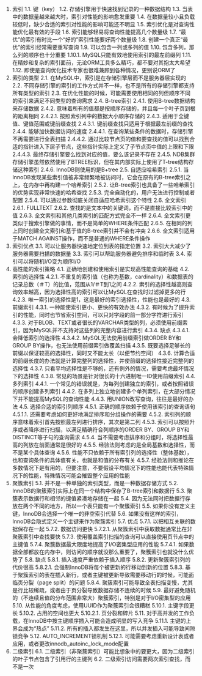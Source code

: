 1. 索引
1.1. 键（key）
1.2. 存储引擎用于快速找到记录的一种数据结构
1.3. 当表中的数据量越来越大时，索引对性能的影响愈发重要
1.4. 在数据量较小且负载较低时，缺少合适的索引对性能的影响可能还不明显
1.5. 索引优化是对查询性能优化最有效的手段
1.6. 索引能够轻易将查询性能提高几个数量级
1.7. “最优”的索引有时比一个“好的”索引性能要好两个数量级
1.8. 创建一个真正“最优”的索引经常需要重写查询
1.9. 可以包含一列或多列的值
1.10. 包含多列，那么列的顺序也十分重要
1.10.1. MySQL只能有效地使用索引的最左前缀列
1.11. 在精妙和复杂的索引面前，无论ORM工具多么精巧，都不要对其抱太大希望
1.12. 即使是查询优化技术专家也很难兼顾到各种情况，更别说ORM了
2. 索引的类型
2.1. 在MySQL中，索引是在存储引擎层而不是服务器层实现的
2.2. 不同存储引擎的索引的工作方式并不一样，也不是所有的存储引擎都支持所有类型的索引
2.3. 在优化性能的时候，可能需要使用相同的列但顺序不同的索引来满足不同类型的查询需求
2.4. B-tree索引
2.4.1. 使用B-tree数据结构来存储数据
2.4.2. 意味着所有的值都是按顺序存储的，并且每一个叶子页到根的距离相同
2.4.2.1. 按照索引列中的数据大小顺序存储的
2.4.3. 适用于全键值、键值范围或键前缀查找
2.4.3.1. 键前缀查找只适用于根据最左前缀的查找
2.4.4. 能够加快数据访问的速度
2.4.4.1. 在查询某些条件的数据时，存储引擎不再需要进行全表扫描
2.4.4.2. 通过比较节点页的值和要查找的值可以找到合适的指针进入下层子节点，这些指针实际上定义了子节点页中值的上限和下限
2.4.4.3. 最终存储引擎要么找到对应的值，要么该记录不存在
2.4.5. NDB集群存储引擎虽然依然使用了BTREE标识，但在其内部实际上使用了T-tree结构存储这种索引
2.4.6. InnoDB则使用的是B+tree
2.5. 自适应哈希索引
2.5.1. 当InnoDB发现某些索引值被非常频繁地被访问时，它会在原有的B-tree索引之上，在内存中再构建一个哈希索引
2.5.2. 让B-tree索引也具备了一些哈希索引的优势实现非常快速的哈希查找
2.5.3. 完全自动化的，用户无法进行控制或者配置
2.5.4. 可以通过参数彻底关闭自适应哈希索引这个特性
2.6. 全文索引
2.6.1. FULLTEXT
2.6.2. 查找的是文本中的关键词，而不是直接比较索引中的值
2.6.3. 全文索引和其他几类索引的匹配方式完全不一样
2.6.4. 全文索引更类似于搜索引擎做的事情，而不是简单的WHERE条件匹配
2.6.5. 在相同的列上同时创建全文索引和基于值的B-tree索引并不会有冲突
2.6.6. 全文索引适用于MATCH AGAINST操作，而不是普通的WHERE条件操作
3. 索引优点
3.1. 可以让服务器快速地定位到表的指定位置
3.2. 索引大大减少了服务器需要扫描的数据量
3.3. 索引可以帮助服务器避免排序和临时表
3.4. 索引可以将随机I/O变为顺序I/O
4. 高性能的索引策略
4.1. 正确地创建和使用索引是实现高性能查询的基础
4.2. 索引的选择性
4.2.1. 不重复的索引值（也称为基数，cardinality）和数据表的记录总数（＃T）的比值，范围从1/＃T到1之间
4.2.2. 索引的选择性越高则查询效率越高，因为选择性高的索引可以让MySQL在查找时过滤掉更多的行
4.2.3. 唯一索引的选择性是1，这是最好的索引选择性，性能也是最好的
4.3. 前缀索引
4.3.1. 一种能使索引更小、更快的有效办法
4.3.2. 有时候为了提升索引的性能，同时也节省索引空间，可以只对字段的前一部分字符进行索引
4.3.3. 对于BLOB、TEXT或者很长的VARCHAR类型的列，必须使用前缀索引，因为MySQL并不支持对这些列的完整内容进行索引
4.3.4. 缺点
4.3.4.1. 会降低索引的选择性
4.3.4.2. MySQL无法使用前缀索引做ORDER BY和GROUP BY操作，也无法使用前缀索引做覆盖扫描
4.3.5. 既要选择足够长的前缀以保证较高的选择性，同时又不能太长（以便节约空间）
4.3.6. 计算合适的前缀长度的办法就是计算完整列的选择性，并使前缀的选择性接近完整列的选择性
4.3.7. 只看平均选择性是不够的，还有例外的情况，需要考虑最坏情况下的选择性
4.3.8. 常见的场景是针对很长的十六进制唯一ID使用前缀索引
4.4. 多列索引
4.4.1. 一个常见的错误就是，为每列创建独立的索引，或者按照错误的顺序创建多列索引
4.4.2. 在多列上独立地创建多个单列索引，在大部分情况下并不能提高MySQL的查询性能
4.4.3. 用UNION改写查询，往往是最好的办法
4.5. 选择合适的索引列顺序
4.5.1. 正确的顺序依赖于使用该索引的查询语句
4.5.1.1. 还需要考虑如何更好地满足排序和分组操作的需要
4.5.2. 索引列的顺序意味着索引首先按照最左列进行排序，其次是第二列
4.5.3. 索引可以按照升序或者降序进行扫描，以满足精确符合列顺序的ORDER BY、GROUP BY和DISTINCT等子句的查询需求
4.5.4. 当不需要考虑排序和分组时，将选择性最高的列放在前面通常是很好的
4.5.5. 经验法则考虑的是全局基数和选择性，而不是某个具体查询
4.5.6. 性能不只依赖于所有索引列的选择性（整体基数），也和查询条件的具体值有关，也就是和值的分布有关
4.5.7. 经验法则和推论在多数情况下是有用的，但要注意，不要假设平均情况下的性能也能代表特殊情况下的性能，特殊情况可能会摧毁整个应用的性能
5. 聚簇索引
5.1. 并不是一种单独的索引类型，而是一种数据存储方式
5.2. InnoDB的聚簇索引实际上在同一个结构中保存了B-tree索引和数据行
5.3. 聚簇表示数据行和相邻的键值紧凑地存储在一起
5.4. 因为无法同时把数据行存放在两个不同的地方，所以一个表只能有一个聚簇索引
5.5. 如果你没有定义主键，InnoDB会选择一个唯一的非空索引代替
5.6. 如果没有这样的索引，InnoDB会隐式定义一个主键来作为聚簇索引
5.7. 优点
5.7.1. 以把相互关联的数据保存在一起
5.7.2. 数据访问更快
5.7.2.1. 从聚簇索引中获取数据通常比在非聚簇索引中查找要快
5.7.3. 使用覆盖索引扫描的查询可以直接使用页节点中的主键值
5.7.4. 聚簇数据最大限度地提高了I/O密集型应用的性能
5.7.4.1. 如果数据全部都放在内存中，则访问的顺序就没那么重要了，聚簇索引也就没什么优势了
5.8. 缺点
5.8.1. 插入速度严重依赖于插入顺序
5.8.2. 更新聚簇索引列的代价很高
5.8.2.1. 会强制InnoDB将每个被更新的行移动到新的位置
5.8.3. 基于聚簇索引的表在插入新行，或者主键被更新导致需要移动行的时候，可能面临页分裂（page split）的问题
5.8.4. 聚簇索引可能导致全表扫描变慢，尤其是行比较稀疏，或者由于页分裂导致数据存储不连续的时候
5.9. 最好避免随机的（不连续且值的分布范围非常大）聚簇索引，特别是对于I/O密集型的应用
5.10. 从性能的角度考虑，使用UUID作为聚簇索引会很糟糕
5.10.1. 主键字段更长
5.10.2. 占用的空间也更大
5.10.2.1. 页分裂和碎片
5.11. 对于高并发的工作负载，在InnoDB中按主键顺序插入可能会造成明显的写入竞争
5.11.1. 主键的上界会成为“热点”
5.11.2. 所有的插入都发生在这里，所以并发插入可能导致间隙锁竞争
5.12. AUTO_INCREMENT锁机制
5.12.1. 可能需要考虑重新设计表或者应用，或者更改innodb_autoinc_lock_mode配置
6. 二级索引
6.1. 二级索引（非聚簇索引）可能比想象中的要更大，因为二级索引的叶子节点包含了引用行的主键列
6.2. 二级索引访问需要两次索引查找，而不是一次

